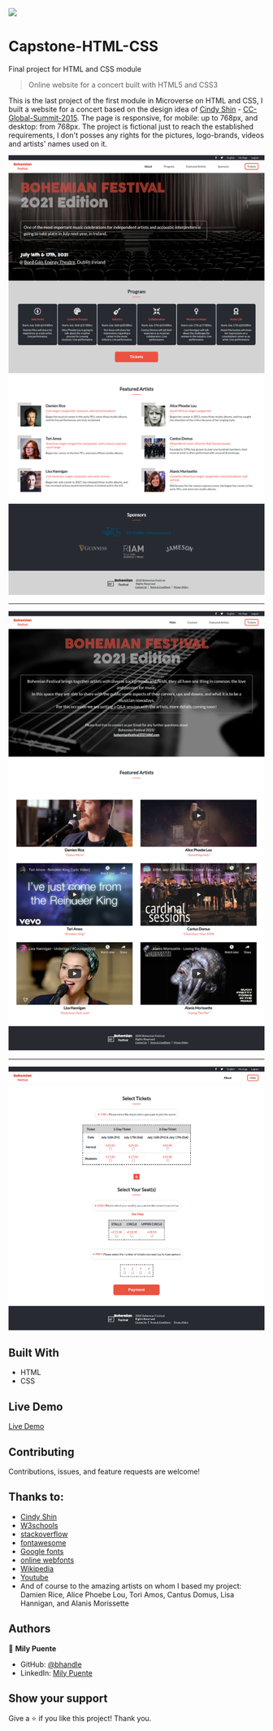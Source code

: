 ![](https://img.shields.io/badge/Microverse-blueviolet)

# Capstone-HTML-CSS
Final project for HTML and CSS module

> Online website for a concert built with HTML5 and CSS3

This is the last project of the first module in Microverse on HTML and CSS, I built a website for a concert based on the design idea of [Cindy Shin](https://www.behance.net/adagio07) - [CC-Global-Summit-2015](https://www.behance.net/gallery/29845175/CC-Global-Summit-2015). 
The page is responsive, for mobile: up to 768px, and desktop: from 768px.
The project is fictional just to reach the established requirements, I don't posses any rights for the pictures, logo-brands, videos and artists' names used on it.

![screenshot](images/screenshot-1.png)

----

![screenshot](images/screenshot-2.png)

----

![screenshot](images/screenshot-3.png)

## Built With

- HTML
- CSS

## Live Demo

[Live Demo](https://milypm.github.io/Capstone-HTML-CSS/)

## Contributing

Contributions, issues, and feature requests are welcome!

## Thanks to:

- [Cindy Shin](https://www.behance.net/adagio07)
- [W3schools](https://www.w3schools.com/)
- [stackoverflow](https://stackoverflow.com/)
- [fontawesome](https://fontawesome.com/)
- [Google fonts](https://fonts.googleapis.com/)
- [online webfonts](//db.onlinewebfonts.com/)
- [Wikipedia](https://www.wikipedia.org/)
- [Youtube](https://www.youtube.com/)
- And of course to the amazing artists on whom I based my project:
  Damien Rice, Alice Phoebe Lou, Tori Amos, Cantus Domus, Lisa Hannigan, and Alanis Morissette

## Authors

👤 **Mily Puente**

- GitHub: [@bhandle](https://github.com/Milypm)
- LinkedIn: [Mily Puente](https://linkedin.com/in/milypuentem)

## Show your support

Give a ⭐️ if you like this project! Thank you.
